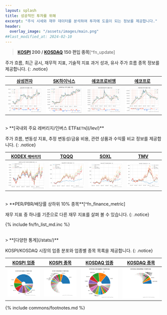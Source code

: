 ```yaml
---
layout: splash
title: 성공적인 투자를 위해
excerpt: "주식 시세와 재무 데이터를 분석하여 투자에 도움이 되는 정보를 제공합니다."
header:
  overlay_image: "/assets/images/main.png"
##last_modified_at: 2024-02-10
---
```


> **[KOSPI](/stats/sector/kospi_all_all_종목/) 200 / [KOSDAQ](/stats/sector/kosdaq_all_all_종목/) 150 편입 종목**[^fn_update]

주가 흐름, 최근 공시, 재무적 지표, 기술적 지표 과거 성과, 유사 주가 흐름 종목 정보를 제공합니다.
{: .notice}

| [삼성전자](/005930/) | [SK하이닉스](/000660/) | [에코프로비엠](/247540/) | [에코프로](/086520/) |
| :-: | :-: | :-: | :-: |
| [![삼성전자](/stock/images/005930.png)](/005930/) | [![SK하이닉스](/stock/images/000660.png)](/000660/) | [![에코프로비엠](/stock/images/247540.png)](/247540/) | [![에코프로](/stock/images/086520.png)](/086520/) |


<br>
> **[국내외 주요 레버리지/인버스 ETF<small>&ETN</small>](/lev/)**

주가 흐름, 변동성 지표, 추정 변동성/금융 비용, 관련 상품과 수익률 비교 정보를 제공합니다.
{: .notice}

| [KODEX <small>레버리지</small>](/122630/) | [TQQQ](/tqqq/) | [SOXL](/soxl/) | [TMV](/tmv/) |
| :-: | :-: | :-: | :-: |
| [![KODEX 레버리지](/lev/images/122630.png)](/122630/) | [![TQLL](/lev/images/tqqq.png)](/tqqq/) | [![SOXL](/lev/images/soxl.png)](/soxl/) | [![TMV](/lev/images/tmv.png)](/tmv/) |


<br>
> **PER/PBR/배당률 상하위 10% 종목**[^fn_finance_metric]

재무 지표 중 하나를 기준으로 다른 재무 지표를 살펴 볼 수 있습니다.
{: .notice}

{% include fn/fn_list_md.inc %}


<br>
> **[다양한 통계](/stats/)**

KOSPI/KOSDAQ 시장의 업종 분포와 업종별 종목 목록을 제공합니다.
{: .notice}

| [KOSPI 업종](/stats/sector/kospi_all_all_업종/) | [KOSPI 종목](/stats/sector/kospi_all_all_종목/) | [KOSDAQ 업종](/stats/sector/kosdaq_all_all_업종/) | [KOSDAQ 종목](/stats/sector/kosdaq_all_all_종목/) |
| :---: | :---: | :---: | :---: |
| [![KOSPI 업종별](/stats/sector/images/kospi_all_all_업종.png)](/stats/sector/kospi_all_all_업종/) | [![KOSPI 종목별](/stats/sector/images/kospi_all_all_종목.png)](/stats/sector/kospi_all_all_종목/) | [![KOSDAQ 업종별](/stats/sector/images/kosdaq_all_all_업종.png)](/stats/sector/kosdaq_all_all_업종/) | [![KOSDAQ 종목별 ](/stats/sector/images/kosdaq_all_all_종목.png)](/stats/sector/kosdaq_all_all_종목/) |


{% include commons/footnotes.md %}
